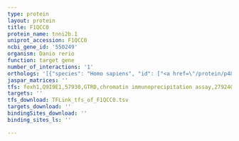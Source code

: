 ```yaml
---
type: protein
layout: protein
title: F1QCC0
protein_name: tnni2b.1
uniprot_accession: F1QCC0
ncbi_gene_id: '550249'
organism: Danio rerio
function: target gene
number_of_interactions: '1'
orthologs: '[{"species": "Homo sapiens", "id": ["<a href=\"/protein/p48788\">P48788</a>"]}, {"species": "Mus musculus", "id": ["<a href=\"/protein/p13412\">P13412</a>"]}, {"species": "Rattus norvegicus", "id": ["P27768"]}, {"species": "Drosophila melanogaster", "id": ["<a href=\"/protein/p36188\">P36188</a>"]}, {"species": "Caenorhabditis elegans", "id": ["<a href=\"/protein/o44572\">O44572</a>", "<a href=\"/protein/q9gyf1\">Q9GYF1</a>", "Q20334"]}]'
jaspar_matrices: ''
tfs: foxh1,Q9I9E1,57930,GTRD,chromatin immunoprecipitation assay,27924024%5Buid%5D,No
targets: ''
tfs_download: TFLink_tfs_of_F1QCC0.tsv
targets_download: ''
bindingSites_download: ''
binding_sites_ls: ''

---
```


